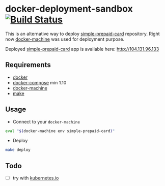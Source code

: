 # docker-deployment-sandbox [![Build Status](https://travis-ci.org/lzakrzewski/docker-deployment-sandbox.svg?branch=master)](https://travis-ci.org/lzakrzewski/docker-deployment-sandbox)

This is an alternative way to deploy [simple-prepaid-card](https://github.com/lzakrzewski/simple-prepaid-card) repository.
Right now [docker-machine](https://docs.docker.com/machine/) was used for deployment purpose.


Deployed [simple-prepaid-card](https://github.com/lzakrzewski/simple-prepaid-card) app is available here: [http://104.131.96.133
](http://104.131.96.133) 

## Requirements
- [docker](https://docs.docker.com/)
- [docker-compose](https://docs.docker.com/compose/) min 1.10 
- [docker-machine](https://docs.docker.com/machine/)
- [make](https://www.gnu.org/software/make/manual/make.html)

## Usage
- Connect to your `docker-machine`
```bash
eval "$(docker-machine env simple-prepaid-card)"
```
- Deploy
```bash
make deploy
```

## Todo
- [ ] try with [kubernetes.io](https://kubernetes.io/)

